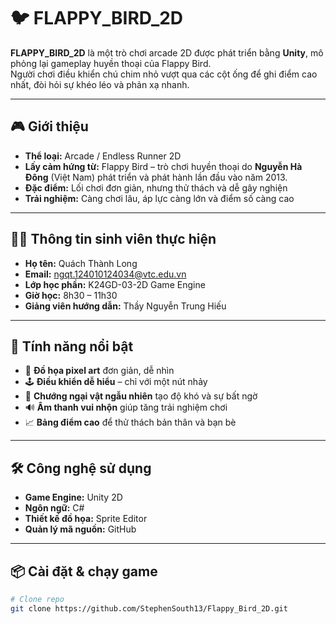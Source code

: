 # 🐦 FLAPPY_BIRD_2D

**FLAPPY_BIRD_2D** là một trò chơi arcade 2D được phát triển bằng **Unity**, mô phỏng lại gameplay huyền thoại của Flappy Bird.  
Người chơi điều khiển chú chim nhỏ vượt qua các cột ống để ghi điểm cao nhất, đòi hỏi sự khéo léo và phản xạ nhanh.

---

## 🎮 Giới thiệu

- **Thể loại:** Arcade / Endless Runner 2D  
- **Lấy cảm hứng từ:** Flappy Bird – trò chơi huyền thoại do **Nguyễn Hà Đông** (Việt Nam) phát triển và phát hành lần đầu vào năm 2013.  
- **Đặc điểm:** Lối chơi đơn giản, nhưng thử thách và dễ gây nghiện  
- **Trải nghiệm:** Càng chơi lâu, áp lực càng lớn và điểm số càng cao

---

## 🧑‍💻 Thông tin sinh viên thực hiện

- **Họ tên:** Quách Thành Long  
- **Email:** ngqt.124010124034@vtc.edu.vn  
- **Lớp học phần:** K24GD-03-2D Game Engine  
- **Giờ học:** 8h30 – 11h30  
- **Giảng viên hướng dẫn:** Thầy Nguyễn Trung Hiếu  

---

## 🚀 Tính năng nổi bật

- 🎨 **Đồ họa pixel art** đơn giản, dễ nhìn  
- 🕹️ **Điều khiển dễ hiểu** – chỉ với một nút nhảy  
- 🚧 **Chướng ngại vật ngẫu nhiên** tạo độ khó và sự bất ngờ  
- 🔊 **Âm thanh vui nhộn** giúp tăng trải nghiệm chơi  
- 📈 **Bảng điểm cao** để thử thách bản thân và bạn bè

---

## 🛠️ Công nghệ sử dụng

- **Game Engine:** Unity 2D  
- **Ngôn ngữ:** C#  
- **Thiết kế đồ họa:** Sprite Editor  
- **Quản lý mã nguồn:** GitHub

---

## 📦 Cài đặt & chạy game

```bash
# Clone repo
git clone https://github.com/StephenSouth13/Flappy_Bird_2D.git
